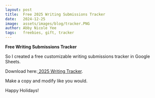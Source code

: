 ```yaml
---
layout: post
title:  Free 2025 Writing Submissions Tracker
date:   2024-12-25 
image:  assets/images/blog/tracker.PNG
author: Abby Nicole Yee
tags:   freebies, gift, tracker
---
```


**Free Writing Submissions Tracker**

So I created a free customizable writing submissions tracker in Google Sheets.  

<p class="paragraph-lg">Download here:<a href="https://docs.google.com/spreadsheets/d/1Ig98OD3g4oTDIGXHjQ2EM2vhTMn6mJDPIjOSRHs-3yM/edit?usp=sharing)"> 2025 Writing Tracker</a>.</p>

Make a copy and modify like you would. 

Happy Holidays!  
